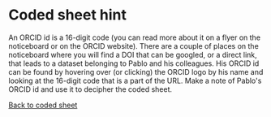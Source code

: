 # Coded sheet hint

An ORCID id is a 16-digit code (you can read more about it on a flyer on the
noticeboard or on the ORCID website). There are a couple of places on the
noticeboard where you will find a DOI that can be googled, or a direct link,
that leads to a dataset belonging to Pablo and his colleagues. His ORCID id can
be found by hovering over (or clicking) the ORCID logo by his name and looking
at the 16-digit code that is a part of the URL. Make a note of Pablo's ORCID id
and use it to decipher the coded sheet.

[Back to coded sheet](/the-office/noticeboard/coded-sheet)
